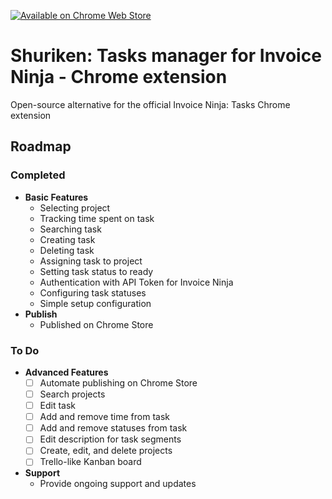 [![Available on Chrome Web Store](https://storage.googleapis.com/web-dev-uploads/image/WlD8wC6g8khYWPJUsQceQkhXSlv1/tbyBjqi7Zu733AAKA5n4.png)](https://chromewebstore.google.com/detail/shuriken-tasks-manager-fo/mhebmjhmfpinkgpmfklckaphadljbpcp)

# Shuriken: Tasks manager for Invoice Ninja - Chrome extension

Open-source alternative for the official Invoice Ninja: Tasks Chrome extension

## Roadmap

### Completed
- **Basic Features**
  - Selecting project
  - Tracking time spent on task
  - Searching task
  - Creating task
  - Deleting task
  - Assigning task to project
  - Setting task status to ready
  - Authentication with API Token for Invoice Ninja
  - Configuring task statuses
  - Simple setup configuration
- **Publish**
  - Published on Chrome Store

### To Do
- **Advanced Features**
  - [ ] Automate publishing on Chrome Store
  - [ ] Search projects
  - [ ] Edit task
  - [ ] Add and remove time from task
  - [ ] Add and remove statuses from task
  - [ ] Edit description for task segments
  - [ ] Create, edit, and delete projects
  - [ ] Trello-like Kanban board

- **Support**
  - Provide ongoing support and updates

